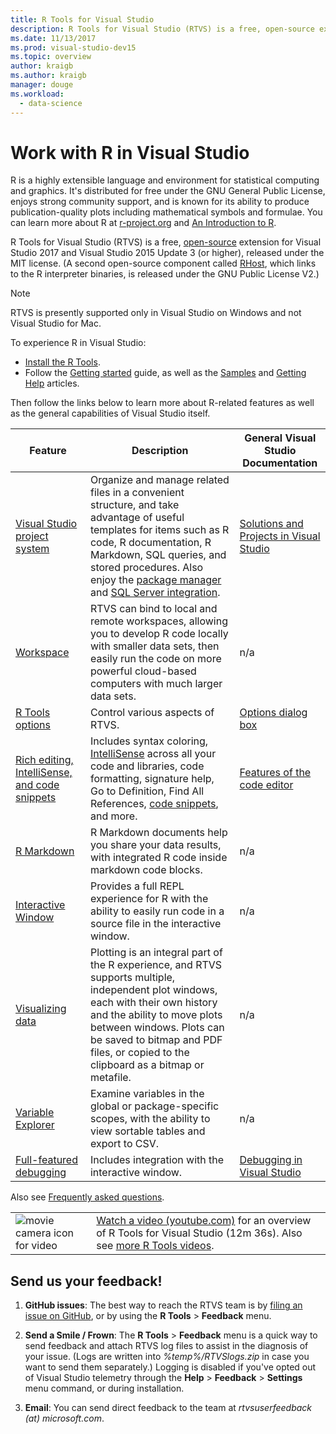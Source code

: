 ```yaml
---
title: R Tools for Visual Studio
description: R Tools for Visual Studio (RTVS) is a free, open-source extension that provides many language features including IntelliSense, debugging, and remote workspaces.
ms.date: 11/13/2017
ms.prod: visual-studio-dev15
ms.topic: overview
author: kraigb
ms.author: kraigb
manager: douge
ms.workload:
  - data-science
---
```


# Work with R in Visual Studio

R is a highly extensible language and environment for statistical computing and graphics. It's distributed for free under the GNU General Public License, enjoys strong community support, and is known for its ability to produce publication-quality plots including mathematical symbols and formulae. You can learn more about R at [r-project.org](https://www.r-project.org/about.html) and [An Introduction to R](https://cran.r-project.org/doc/manuals/r-release/R-intro.html).

R Tools for Visual Studio (RTVS) is a free, [open-source](https://github.com/microsoft/RTVS) extension for Visual Studio 2017 and Visual Studio 2015 Update 3 (or higher), released under the MIT license. (A second open-source component called [RHost](https://github.com/microsoft/R-Host), which links to the R interpreter binaries, is released under the GNU Public License V2.)

> [!Note]
> RTVS is presently supported only in Visual Studio on Windows and not Visual Studio for Mac.

To experience R in Visual Studio:

- [Install the R Tools](installing-r-tools-for-visual-studio.md).
- Follow the [Getting started](getting-started-with-r.md) guide, as well as the [Samples](getting-started-samples.md) and [Getting Help](getting-started-help.md) articles.

Then follow the links below to learn more about R-related features as well as the general capabilities of Visual Studio itself.

| Feature | Description | General Visual Studio Documentation |
| --- | --- | --- |
| [Visual Studio project system](r-projects-in-visual-studio.md) | Organize and manage related files in a convenient structure, and take advantage of useful templates for items such as R code, R documentation, R Markdown, SQL queries, and stored procedures. Also enjoy the [package manager](r-package-manager-in-visual-studio.md) and [SQL Server integration](integrating-sql-server-with-r.md).  | [Solutions and Projects in Visual Studio](../ide/solutions-and-projects-in-visual-studio.md) |
| [Workspace](r-workspaces-in-visual-studio.md) | RTVS can bind to local and remote workspaces, allowing you to develop R code locally with smaller data sets, then easily run the code on more powerful cloud-based computers with much larger data sets. | n/a |
| [R Tools options](options-for-r-tools-in-visual-studio.md) | Control various aspects of RTVS. | [Options dialog box](../ide/reference/options-dialog-box-visual-studio.md) |
| [Rich editing, IntelliSense, and code snippets](editing-r-code-in-visual-studio.md) | Includes syntax coloring, [IntelliSense](r-intellisense.md) across all your code and libraries, code formatting, signature help, Go to Definition, Find All References, [code snippets](code-snippets-for-r.md), and more. | [Features of the code editor](../ide/writing-code-in-the-code-and-text-editor.md) |
| [R Markdown](rmarkdown-with-r-in-visual-studio.md) | R Markdown documents help you share your data results, with integrated R code inside markdown code blocks. | n/a |
| [Interactive Window](interactive-repl-for-r-in-visual-studio.md) | Provides a full REPL experience for R with the ability to easily run code in a source file in the interactive window. | n/a |
| [Visualizing data](visualizing-data-with-r-in-visual-studio.md) | Plotting is an integral part of the R experience, and RTVS supports multiple, independent plot windows, each with their own history and the ability to move plots between windows. Plots can be saved to bitmap and PDF files, or copied to the clipboard as a bitmap or metafile.  | n/a |
| [Variable Explorer](variable-explorer.md) | Examine variables in the global or package-specific scopes, with the ability to view sortable tables and export to CSV. | n/a |
| [Full-featured debugging](debugging-r-in-visual-studio.md) | Includes integration with the interactive window. | [Debugging in Visual Studio](/visualstudio/debugger/debugger-feature-tour) |

Also see [Frequently asked questions](faq.md).

|   |   |
|---|---|
| ![movie camera icon for video](../install/media/video-icon.png "Watch a video") | [Watch a video (youtube.com)](https://www.youtube.com/watch?v=dll3IS1bfWQ) for an overview of R Tools for Visual Studio (12m 36s). Also see [more R Tools videos](https://www.youtube.com/results?search_query=R+Tools+for+visual+studio). |

## Send us your feedback!

1. **GitHub issues**: The best way to reach the RTVS team is by [filing an issue on GitHub](https://github.com/Microsoft/RTVS/issues), or by using the **R Tools** > **Feedback** menu.

1. **Send a Smile / Frown**: The **R Tools** > **Feedback** menu is a quick way to send feedback and attach RTVS log files to assist in the diagnosis of your issue. (Logs are written into *%temp%/RTVSlogs.zip* in case you want to send them separately.) Logging is disabled if you've opted out of Visual Studio telemetry through the **Help** > **Feedback** > **Settings** menu command, or during installation.

1. **Email**: You can send direct feedback to the team at *rtvsuserfeedback (at) microsoft.com*.
